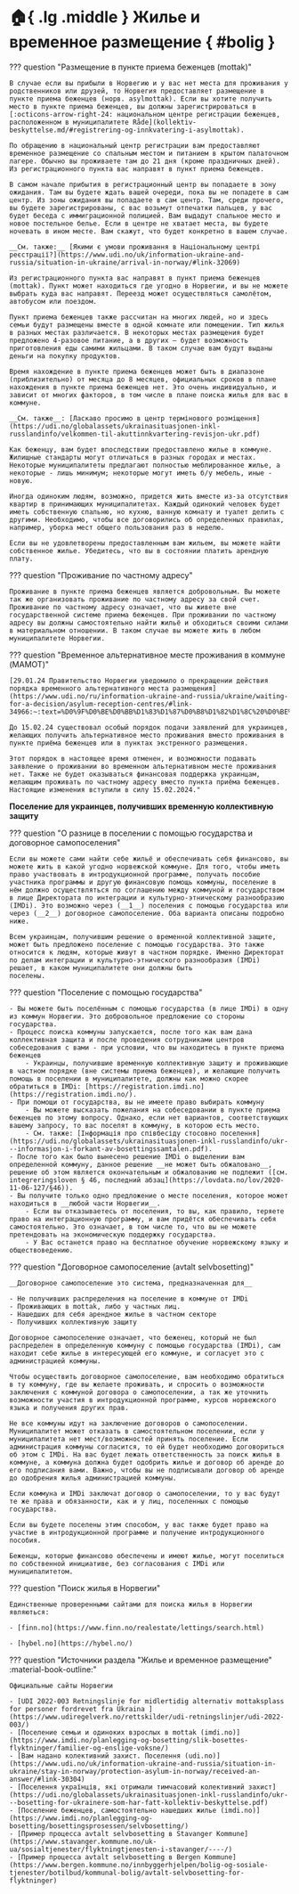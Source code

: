 # :house:{ .lg .middle } Жилье и временное размещение { #bolig }


??? question "Размещение в пункте приема беженцев (mottak)"

    В случае если вы прибыли в Норвегию и у вас нет места для проживания у родственников или друзей, то Норвегия предоставляет размещение в пункте приема беженцев (норв. asylmottak). Если вы хотите получить место в пункте приема беженцев, вы должны зарегистрироваться в [:octicons-arrow-right-24: национальном центре регистрации беженцев, расположенном в муниципалитете Råde](kollektiv-beskyttelse.md/#registrering-og-innkvatering-i-asylmottak).

    По обращению в национальный центр регистрации вам предоставляют временное размещение со спальным местом и питанием в крытом палаточном лагере. Обычно вы проживаете там до 21 дня (кроме праздничных дней). Из регистрационного пункта вас направят в пункт приема беженцев.

    В самом начале прибытия в регистрационный центр вы попадаете в зону ожидания. Там вы будете ждать вашей очереди, пока вы не попадете в сам центр. Из зоны ожидания вы попадаете в сам центр. Там, среди прочего, вы будете зарегистрированы, с вас возьмут отпечатки пальцев, у вас будет беседа с иммиграционной полицией. Вам выдадут спальное место и новое постельное белье. Если в центре не хватает места, вы будете ночевать в ином месте. Вам скажут, что будет конкретно в вашем случае.

    __См. также:__ [Якими є умови проживання в Національному центрі реєстрації?](https://www.udi.no/uk/information-ukraine-and-russia/situation-in-ukraine/arrival-in-norway/#link-32069)

    Из регистрационного пункта вас направят в пункт приема беженцев (mottak). Пункт может находиться где угодно в Норвегии, и вы не можете выбрать куда вас направят. Переезд может осуществляться самолётом, автобусом или поездом.

    Пункт приема беженцев также рассчитан на многих людей, но и здесь семьи будут размещены вместе в одной комнате или помещении. Тип жилья в разных местах различается. В некоторых местах размещения будет предложено 4-разовое питание, а в других – будет возможность приготовления еды самими жильцами. В таком случае вам будут выданы деньги на покупку продуктов.

    Время нахождение в пункте приема беженцев может быть в диапазоне (приблизительно) от месяца до 8 месяцев, официальных сроков в плане нахождения в пункте приема беженцев нет. Это очень индивидуально, и зависит от многих факторов, в том числе в плане поиска жилья для вас в коммуне.

    __См. также__: [Ласкаво просимо в центр термінового розміщення](https://udi.no/globalassets/ukrainasituasjonen-inkl-russlandinfo/velkommen-til-akuttinnkvartering-revisjon-ukr.pdf)

    Как беженцу, вам будет впоследствии предоставлено жилье в коммуне. Жилищные стандарты могут отличаться в разных городах и местах. Некоторые муниципалитеты предлагают полностью меблированное жилье, а некоторые - лишь минимум; некоторые могут иметь б/у мебель, иные - новую.

    Иногда одиноким людям, возможно, придется жить вместе из-за отсутствия квартир в принимающих муниципалитетах. Каждый одинокий человек будет иметь собственную спальню, но кухню, ванную комнату и туалет делить с другими. Необходимо, чтобы все договорились об определенных правилах, например, уборка мест общего пользования раз в неделю.

    Если вы не удовлетворены предоставленным вам жильем, вы можете найти собственное жилье. Убедитесь, что вы в состоянии платить арендную плату.

??? question "Проживание по частному адресу"

    Проживание в пункте приема беженцев является добровольным. Вы можете так же организовать проживание по частному адресу за свой счет. Проживание по частному адресу означает, что вы живете вне государственной системе приема беженцев. При проживании по частному адресу вы должны самостоятельно найти жильё и обходиться своими силами в материальном отношении. В таком случае вы можете жить в любом муниципалитете Норвегии.

??? question "Временное альтернативное месте проживания в коммуне (MAMOT)"

    [29.01.24 Правительство Норвегии уведомило о прекращении действия порядка временного альтернативного места размещения](https://www.udi.no/ru/information-ukraine-and-russia/ukraine/waiting-for-a-decision/asylum-reception-centres/#link-34966:~:text=%D0%9F%D0%BE%D0%BB%D1%83%D1%87%D0%B8%D1%82%D1%8C%20%D0%BE%D1%82%D0%B2%D0%B5%D1%82%20%D0%BD%D0%B0,%D0%BE%D0%B4%D0%BD%D0%BE%D0%BC%20%D0%B8%D0%B7%20%D0%BC%D1%83%D0%BD%D0%B8%D1%86%D0%B8%D0%BF%D0%B0%D0%BB%D0%B8%D1%82%D0%B5%D1%82%D0%BE%D0%B2.).

    До 15.02.24 существовал особый порядок подачи заявлений для украинцев, желающих получить альтернативное место проживания вместо проживания в пункте приёма беженцев или в пунктах экстренного размещения.

    Этот порядок в настоящее время отменен, и возможности подавать заявление о проживании во временном альтернативном месте проживания нет. Также не будет оказываться финансовая поддержка украинцам, желающим проживать по частному адресу вместо пункта приёма беженцев. Настоящие изменения вступили в силу 15.02.2024."


__Поселение для украинцев, получивших временную коллективную защиту__

??? question "О разнице в поселении с помощью государства и договорное самопоселения"

    Если вы можете сами найти себе жильё и обеспечивать себя финансово, вы можете жить в какой угодно норвежской коммуне. Для того, чтобы иметь право участвовать в интродукционной программе, получать пособие участника программы и другую финансовую помощь коммуны, поселение в нём должно осуществляться по соглашению между коммуной и государством в лице Директората по интеграции и культурно-этническому разнообразию (IMDi). Это возможно через (__1__) поселения с помощью государства или через (__2__) договорное самопоселение. Оба варианта описаны подробно ниже.

    Всем украинцам, получившим решение о временной коллективной защите, может быть предложено поселение с помощью государства. Это также относится к людям, которые живут в частном порядке. Именно Директорат по делам интеграции и культурно-этнического разнообразия (IMDi) решает, в каком муниципалитете они должны быть
    поселены.

??? question "Поселение с помощью государства"

    - Вы можете быть поселённым с помощью государства (в лице IMDi) в одну из коммун Норвегии. Это добровольное предложение со стороны государства.
    - Процесс поиска коммуны запускается, после того как вам дана коллективная защита и после проведения сотрудниками центров
    собеседования с вами - при условии, что вы находитесь в пункте приема беженцев
        - Украинцы, получившие временную коллективную защиту и проживающие в частном порядке (вне системы приема беженцев), и желающие получить помощь в поселении в муниципалитете, должны как можно скорее обратиться в IMDi: [https://registration.imdi.no](https://registration.imdi.no/).
    - При помощи от государства, вы не имеете право выбирать коммуну
        - Вы можете высказать пожелания на собеседовании в пункте приема беженцев по этому вопросу. Однако, если нет вариантов, соответствующих вашему запросу, то вас поселят в коммуну, в которою есть место. 
        - См. также: [Інформація про співбесіду стосовно поселення](https://udi.no/globalassets/ukrainasituasjonen-inkl-russlandinfo/ukr---informasjon-i-forkant-av-bosettingssamtalen.pdf).
    - После того как было вынесено решение IMDi о выделении вам определенной коммуну, данное решение __не может быть обжаловано__, решение об этом является окончательным и обжалованию не подлежит ([см. integreringsloven § 46, последний абзац](https://lovdata.no/lov/2020-11-06-127/§46)).
    - Вы получите только одно предложение о месте поселения, которое может находиться в __любой части Норвегии__.
        - Если вы отказываетесь от поселения, то вы, как правило, теряете право на интеграционную программу, и вам придётся обеспечивать себя самостоятельно. Это означает, в том числе то, что вы не можете претендовать на экономическую поддержку государства. 
        - У Вас останется право на бесплатное обучение норвежскому языку и обществоведению.


??? question "Договорное самопоселение (avtalt selvbosetting)"

    __Договорное самопоселение это система, предназначенная для__

    - Не получивших распределения на поселение в коммуне от IMDi
    - Проживающих в mottak, либо у частных лиц.
    - Нашедших для себя арендное жилье в частном секторе
    - Получивших коллективную защиту

    Договорное самопоселение означает, что беженец, который не был распределен в определенную коммуну с помощью государства (IMDi), сам находит себе жилье в интересующей его коммуне, и согласует это с администрацией коммуны.

    Чтобы осуществить договорное самопоселение, вам необходимо обратиться в ту коммуну, где вы желаете проживать, и спросить о возможности заключения с коммуной договора о самопоселении, а так же уточнить возможности участия в интродукционной программe, курсов норвежского языка и получения других прав. 

    Не все коммуны идут на заключение договоров о самопоселении. Муниципалитет может отказать в самостоятельном поселении, если у муниципалитета нет мест/возможностей принять поселение. Если администрация коммуны согласится, то ей будет необходимо договориться об этом с IMDi. На вас будет лежать ответственность за поиск жилья в коммуне, а коммуна должна будет одобрить жилье и договор об аренде до его подписания вами. Важно, чтобы вы не подписывали договор об аренде до одобрения жилья администрацией коммуны. 

    Если коммуна и IMDi заключат договор о самопоселении, то у вас будут те же права и обязанности, как и у лиц, поселенных с помощью государства.

    Если вы будете поселены этим способом, у вас также будет право на участие в интродукционной программе и получение интродукционного пособия.

    Беженцы, которые финансово обеспечены и имеют жилье, могут поселиться по собственной инициативе, без согласования с IMDi или муниципалитетом.

??? question "Поиск жилья в Норвегии"

    Единственные проверенными сайтами для поиска жилья в Норвегии являються:

    - [finn.no](https://www.finn.no/realestate/lettings/search.html) 
        
    - [hybel.no](https://hybel.no/)
 

??? question "Источники раздела "Жилье и временное размещение" :material-book-outline:"
    
    Официальные сайты Норвегии
    
    - [UDI 2022-003 Retningslinje for midlertidig alternativ mottaksplass for personer fordrevet fra Ukraina ](https://www.udiregelverk.no/rettskilder/udi-retningslinjer/udi-2022-003/) 
    - [Поселение семьи и одиноких взрослых в mottak (imdi.no)](https://www.imdi.no/planlegging-og-bosetting/slik-bosettes-flyktninger/familier-og-enslige-voksne/)
    - [Вам надано колективний захист. Поселення (udi.no)](https://www.udi.no/uk/information-ukraine-and-russia/situation-in-ukraine/stay-in-norway/protection-asylum-in-norway/received-an-answer/#link-30304)
    - [Поселення українців, які отримали тимчасовий колективний захист](https://udi.no/globalassets/ukrainasituasjonen-inkl-russlandinfo/ukr---bosetting-for-ukrainere-som-har-fatt-kollektiv-beskyttelse.pdf)
    - [Поселение беженцев, самостоятельно нашедших жилье (imdi.no)](https://www.imdi.no/planlegging-og-bosetting/bosettingsprosessen/selvbosetting/)
    - [Пример процесса avtalt selvbosetting в Stavanger Kommune](https://www.stavanger.kommune.no/uk-ua/sosialtjenester/flyktningtjenesten-i-stavanger/----/)
    - [Пример процесса avtalt selvbosetting в Bergen Kommune](https://www.bergen.kommune.no/innbyggerhjelpen/bolig-og-sosiale-tjenester/botilbud/kommunal-bolig/avtalt-selvbosetting-for-flyktninger)